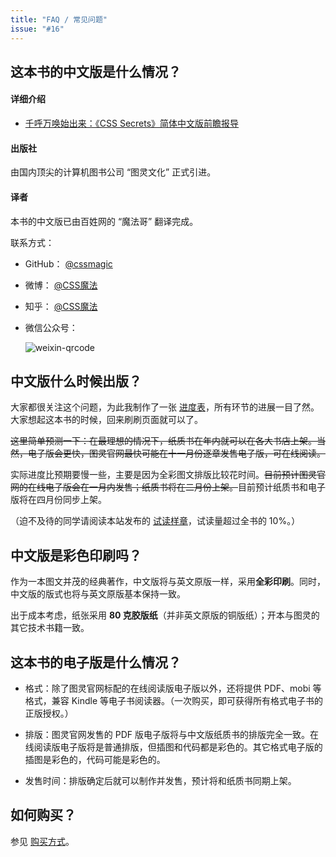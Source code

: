 ```yaml
---
title: "FAQ / 常见问题"
issue: "#16"
---
```


## 这本书的中文版是什么情况？ <a name="intro">&nbsp;</a>

#### 详细介绍

* [千呼万唤始出来：《CSS Secrets》简体中文版前瞻报导](http://www.cssmagic.net/blog/wx/15)

#### 出版社

由国内顶尖的计算机图书公司 “图灵文化” 正式引进。

#### 译者

本书的中文版已由百姓网的 “魔法哥” 翻译完成。

联系方式：

* GitHub： [@cssmagic](https://github.com/cssmagic)
* 微博： [@CSS魔法](http://weibo.com/cssmagic)
* 知乎： [@CSS魔法](http://www.zhihu.com/people/cssmagic)
* 微信公众号：

	![weixin-qrcode](https://cloud.githubusercontent.com/assets/1231359/13040994/04966808-d3ee-11e5-8eb5-7e3bf8767f4e.png)


## 中文版什么时候出版？ <a name="when">&nbsp;</a>

大家都很关注这个问题，为此我制作了一张 [进度表](https://github.com/cssmagic/CSS-Secrets#progress)，所有环节的进展一目了然。大家想起这本书的时候，回来刷刷页面就可以了。

~~这里简单预测一下：在最理想的情况下，纸质书在年内就可以在各大书店上架。当然，电子版会更快，图灵官网最快可能在十一月份逐章发售电子版，可在线阅读。~~

实际进度比预期要慢一些，主要是因为全彩图文排版比较花时间。~~目前预计图灵官网的在线电子版会在一月内发售；纸质书将在二月份上架。~~目前预计纸质书和电子版将在四月份同步上架。

（迫不及待的同学请阅读本站发布的 [试读样章](https://github.com/cssmagic/CSS-Secrets#%E8%AF%95%E8%AF%BB%E6%A0%B7%E7%AB%A0)，试读量超过全书的 10%。）


## 中文版是彩色印刷吗？ <a name="typeset">&nbsp;</a>

作为一本图文并茂的经典著作，中文版将与英文原版一样，采用**全彩印刷**。同时，中文版的版式也将与英文原版基本保持一致。

出于成本考虑，纸张采用 **80 克胶版纸**（并非英文原版的铜版纸）；开本与图灵的其它技术书籍一致。


## 这本书的电子版是什么情况？ <a name="e-book">&nbsp;</a>

* 格式：除了图灵官网标配的在线阅读版电子版以外，还将提供 PDF、mobi 等格式，兼容 Kindle 等电子书阅读器。（一次购买，即可获得所有格式电子书的正版授权。）

* 排版：图灵官网发售的 PDF 版电子版将与中文版纸质书的排版完全一致。在线阅读版电子版将是普通排版，但插图和代码都是彩色的。其它格式电子版的插图是彩色的，代码可能是彩色的。

* 发售时间：排版确定后就可以制作并发售，预计将和纸质书同期上架。


## 如何购买？ <a name="buy">&nbsp;</a>

参见 [购买方式](https://github.com/cssmagic/CSS-Secrets/issues/27)。

